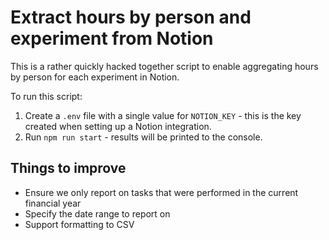 # Extract hours by person and experiment from Notion

This is a rather quickly hacked together script to enable aggregating hours by person for each experiment in Notion.

To run this script:

1. Create a `.env` file with a single value for `NOTION_KEY` - this is the key created when setting up a Notion integration.
2. Run `npm run start` - results will be printed to the console.

## Things to improve

* Ensure we only report on tasks that were performed in the current financial year
* Specify the date range to report on
* Support formatting to CSV

